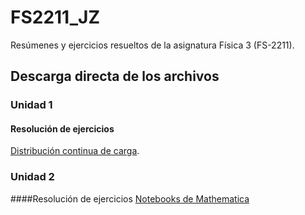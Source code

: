# FS2211_JZ
Resúmenes y ejercicios resueltos de la asignatura Física 3 (FS-2211).
## Descarga directa de los archivos
### Unidad 1
#### Resolución de ejercicios
[Distribución continua de carga](https://github.com/JuniorDZambra/FS2211_JZ/raw/main/Resolucion_de_ejercicios/FS2211-RS.pdf).
### Unidad 2
####Resolución de ejercicios
[Notebooks de Mathematica](https://github.com/JuniorDZambra/FS2211_JZ/raw/main/Resolucion_de_ejercicios/Unidad2/NotebooksUnidad2.zip)
